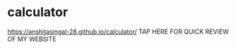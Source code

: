 # calculator
 https://anshitasingal-28.github.io/calculator/  TAP HERE FOR QUICK REVIEW OF MY WEBSITE

